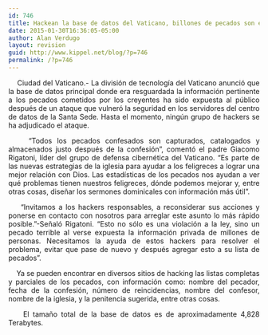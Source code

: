 ```yaml
---
id: 746
title: Hackean la base de datos del Vaticano, billones de pecados son expuestos
date: 2015-01-30T16:36:05-05:00
author: Alan Verdugo
layout: revision
guid: http://www.kippel.net/blog/?p=746
permalink: /?p=746
---
```

<p style="text-align: justify;">
      Ciudad del Vaticano.- La división de tecnología del Vaticano anunció que la base de datos principal donde era resguardada la información pertinente a los pecados cometidos por los creyentes ha sido expuesta al público después de un ataque que vulneró la seguridad en los servidores del centro de datos de la Santa Sede. Hasta el momento, ningún grupo de hackers se ha adjudicado el ataque.
</p>

<p style="text-align: justify;">
      &#8220;Todos los pecados confesados son capturados, catalogados y almacenados justo después de la confesión&#8221;, comentó el padre Giacomo Rigatoni, líder del grupo de defensa cibernética del Vaticano. &#8220;Es parte de las nuevas estrategias de la iglesia para ayudar a los feligreces a lograr una mejor relación con Dios. Las estadísticas de los pecados nos ayudan a ver qué problemas tienen nuestros feligreces, dónde podemos mejorar y, entre otras cosas, diseñar los sermones dominicales con información más útil&#8221;.
</p>

<p style="text-align: justify;">
      &#8220;Invitamos a los hackers responsables, a reconsiderar sus acciones y ponerse en contacto con nosotros para arreglar este asunto lo más rápido posible.&#8221;-Señaló Rigatoni. &#8220;Esto no sólo es una violación a la ley, sino un pecado terrible al verse expuesta la información privada de millones de personas. Necesitamos la ayuda de estos hackers para resolver el problema, evitar que pase de nuevo y después agregar esto a su lista de pecados&#8221;.
</p>

<p style="text-align: justify;">
      Ya se pueden encontrar en diversos sitios de hacking las listas completas y parciales de los pecados, con información como: nombre del pecador, fecha de la confesión, número de reincidencias, nombre del confesor, nombre de la iglesia, y la penitencia sugerida, entre otras cosas.
</p>

<p style="text-align: justify;">
      El tamaño total de la base de datos es de aproximadamente 4,828 Terabytes.
</p>